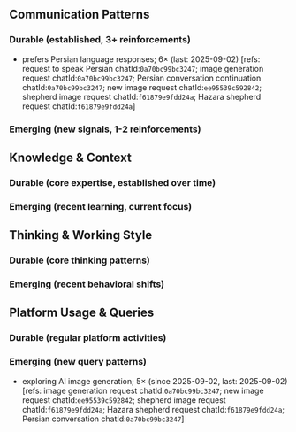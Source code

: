## Communication Patterns
### Durable (established, 3+ reinforcements)
- prefers Persian language responses; 6× (last: 2025-09-02) [refs: request to speak Persian chatId:`0a70bc99bc3247`; image generation request chatId:`0a70bc99bc3247`; Persian conversation continuation chatId:`0a70bc99bc3247`; new image request chatId:`ee95539c592842`; shepherd image request chatId:`f61879e9fdd24a`; Hazara shepherd request chatId:`f61879e9fdd24a`]

### Emerging (new signals, 1-2 reinforcements)

## Knowledge & Context
### Durable (core expertise, established over time)

### Emerging (recent learning, current focus)

## Thinking & Working Style
### Durable (core thinking patterns)

### Emerging (recent behavioral shifts)

## Platform Usage & Queries
### Durable (regular platform activities)

### Emerging (new query patterns)
- exploring AI image generation; 5× (since 2025-09-02, last: 2025-09-02) [refs: image generation request chatId:`0a70bc99bc3247`; new image request chatId:`ee95539c592842`; shepherd image request chatId:`f61879e9fdd24a`; Hazara shepherd request chatId:`f61879e9fdd24a`; Persian conversation chatId:`0a70bc99bc3247`]